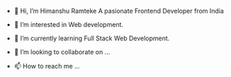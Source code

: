 - 👋 Hi, I’m Himanshu Ramteke
     A pasionate Frontend Developer from India
  
- 👀 I’m interested in Web development.
- 🌱 I’m currently learning Full Stack Web Development.
- 💞️ I’m looking to collaborate on ...
- 📫 How to reach me ...

<!---
himanshuramteke/himanshuramteke is a ✨ special ✨ repository because its `README.md` (this file) appears on your GitHub profile.
You can click the Preview link to take a look at your changes.
--->
